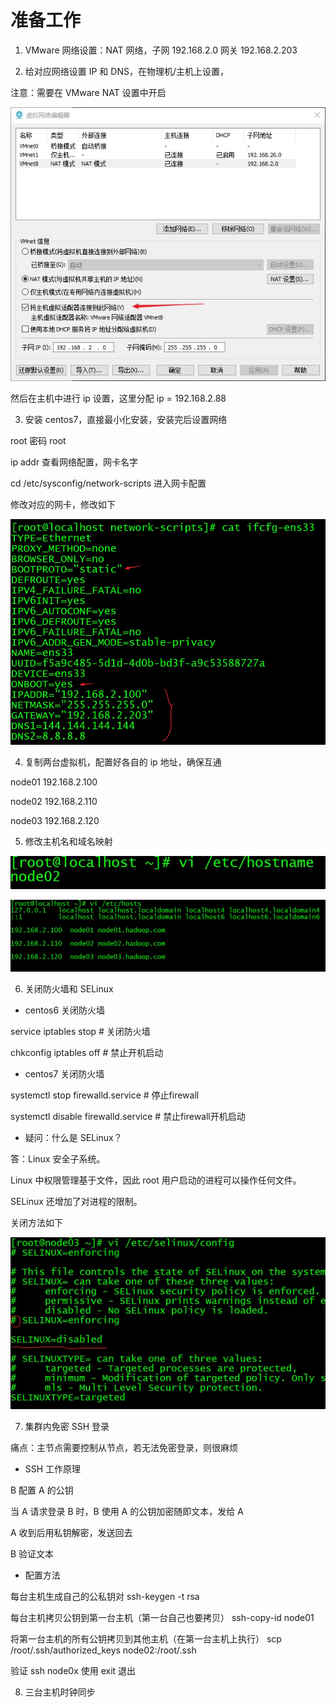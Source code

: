 # 准备工作

1. VMware 网络设置：NAT 网络，子网 192.168.2.0 网关 192.168.2.203

2. 给对应网络设置 IP 和 DNS，在物理机/主机上设置，

注意：需要在 VMware NAT 设置中开启

<img src="./img/A02VMware主机网络设置.jpg"></img>

然后在主机中进行 ip 设置，这里分配 ip = 192.168.2.88

3. 安装 centos7，直接最小化安装，安装完后设置网络

root 密码 root

ip addr 查看网络配置，网卡名字

cd /etc/sysconfig/network-scripts 进入网卡配置

修改对应的网卡，修改如下

<img src="./img/A02虚拟机网络配置.jpg"></img>

4. 复制两台虚拟机，配置好各自的 ip 地址，确保互通

node01 192.168.2.100

node02 192.168.2.110

node03 192.168.2.120

5. 修改主机名和域名映射

<img src="./img/A02修改主机名.jpg"></img>

<img src="./img/A02修改域名映射.jpg"></img>

6. 关闭防火墙和 SELinux

- centos6 关闭防火墙

service iptables stop # 关闭防火墙

chkconfig iptables off # 禁止开机启动

- centos7 关闭防火墙

systemctl stop firewalld.service # 停止firewall

systemctl disable firewalld.service # 禁止firewall开机启动

- 疑问：什么是 SELinux？

答：Linux 安全子系统。

Linux 中权限管理基于文件，因此 root 用户启动的进程可以操作任何文件。

SELinux 还增加了对进程的限制。

关闭方法如下

<img src="./img/A02关闭SELinux.jpg"></img>

7. 集群内免密 SSH 登录

痛点：主节点需要控制从节点，若无法免密登录，则很麻烦

- SSH 工作原理

B 配置 A 的公钥

当 A 请求登录 B 时，B 使用 A 的公钥加密随即文本，发给 A

A 收到后用私钥解密，发送回去

B 验证文本

- 配置方法

每台主机生成自己的公私钥对
ssh-keygen -t rsa

每台主机拷贝公钥到第一台主机（第一台自己也要拷贝） 
ssh-copy-id node01

将第一台主机的所有公钥拷贝到其他主机（在第一台主机上执行）
scp /root/.ssh/authorized_keys node02:/root/.ssh

验证
ssh node0x
使用 exit 退出

8. 三台主机时钟同步